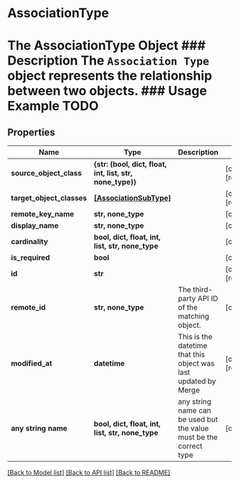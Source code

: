 # AssociationType

# The AssociationType Object ### Description The `Association Type` object represents the relationship between two objects. ### Usage Example TODO

## Properties

| Name                      | Type                                                      | Description                                                        | Notes                 |
| ------------------------- | --------------------------------------------------------- | ------------------------------------------------------------------ | --------------------- |
| **source_object_class**   | **{str: (bool, dict, float, int, list, str, none_type)}** |                                                                    | [optional] [readonly] |
| **target_object_classes** | [**[AssociationSubType]**](AssociationSubType.md)         |                                                                    | [optional] [readonly] |
| **remote_key_name**       | **str, none_type**                                        |                                                                    | [optional]            |
| **display_name**          | **str, none_type**                                        |                                                                    | [optional]            |
| **cardinality**           | **bool, dict, float, int, list, str, none_type**          |                                                                    | [optional]            |
| **is_required**           | **bool**                                                  |                                                                    | [optional]            |
| **id**                    | **str**                                                   |                                                                    | [optional] [readonly] |
| **remote_id**             | **str, none_type**                                        | The third-party API ID of the matching object.                     | [optional]            |
| **modified_at**           | **datetime**                                              | This is the datetime that this object was last updated by Merge    | [optional] [readonly] |
| **any string name**       | **bool, dict, float, int, list, str, none_type**          | any string name can be used but the value must be the correct type | [optional]            |

[[Back to Model list]](../README.md#documentation-for-models) [[Back to API list]](../README.md#documentation-for-api-endpoints) [[Back to README]](../README.md)

